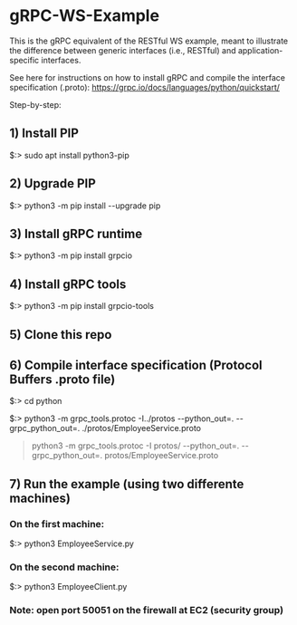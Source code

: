 # gRPC-WS-Example
This is the gRPC equivalent of the RESTful WS example, meant to illustrate the difference between generic interfaces (i.e., RESTful) and application-specific interfaces.

See here for instructions on how to install gRPC and compile the interface specification (.proto): https://grpc.io/docs/languages/python/quickstart/

Step-by-step:

## 1) Install PIP

$:> sudo apt install python3-pip

## 2) Upgrade PIP

$:> python3 -m pip install --upgrade pip

## 3) Install gRPC runtime

$:> python3 -m pip install grpcio

## 4) Install gRPC tools

$:> python3 -m pip install grpcio-tools

## 5) Clone this repo

## 6) Compile interface specification (Protocol Buffers .proto file)

$:> cd python

$:> python3 -m grpc_tools.protoc -I../protos --python_out=. --grpc_python_out=. ./protos/EmployeeService.proto

>python3 -m grpc_tools.protoc -I protos/ --python_out=. --grpc_python_out=. protos/EmployeeService.proto

## 7) Run the example (using two differente machines)

### On the first machine:

$:> python3 EmployeeService.py

### On the second machine:

$:> python3 EmployeeClient.py

### Note: open port 50051 on the firewall at EC2 (security group)

